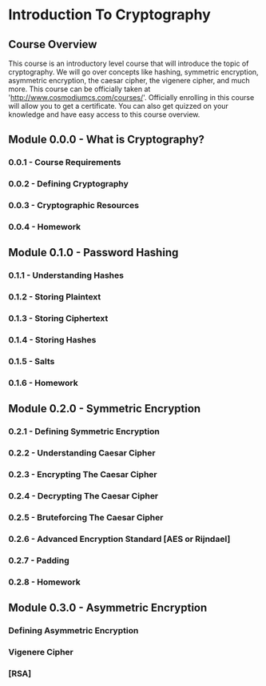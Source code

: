 # Introduction To Cryptography

## Course Overview
This course is an introductory level course that will introduce the topic of cryptography. We will go over concepts like hashing, symmetric encryption, asymmetric encryption, the caesar cipher, the vigenere cipher, and much more. This course can be officially taken at 'http://www.cosmodiumcs.com/courses/'. Officially enrolling in this course will allow you to get a certificate. You can also get quizzed on your knowledge and have easy access to this course overview.


## Module 0.0.0 - What is Cryptography?
### 0.0.1 - Course Requirements
### 0.0.2 - Defining Cryptography
### 0.0.3 - Cryptographic Resources
### 0.0.4 - Homework

## Module 0.1.0 - Password Hashing
### 0.1.1 - Understanding Hashes
### 0.1.2 - Storing Plaintext
### 0.1.3 - Storing Ciphertext
### 0.1.4 - Storing Hashes
### 0.1.5 - Salts
### 0.1.6 - Homework


## Module 0.2.0 - Symmetric Encryption
### 0.2.1 - Defining Symmetric Encryption
### 0.2.2 - Understanding Caesar Cipher
### 0.2.3 - Encrypting The Caesar Cipher
### 0.2.4 - Decrypting The Caesar Cipher
### 0.2.5 - Bruteforcing The Caesar Cipher
### 0.2.6 - Advanced Encryption Standard [AES or Rijndael]
### 0.2.7 - Padding 
### 0.2.8 - Homework

## Module 0.3.0 - Asymmetric Encryption
### Defining Asymmetric Encryption
### Vigenere Cipher
### [RSA]